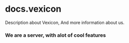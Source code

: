 # docs.vexicon
Description about Vexicon, And more information about us.
### We are a server, with alot of cool features
